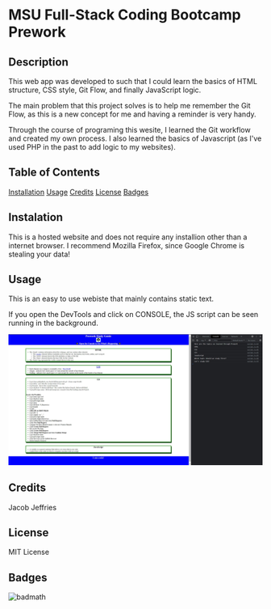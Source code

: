 # MSU Full-Stack Coding Bootcamp Prework

## Description
This web app was developed to such that I could learn the basics of HTML structure, CSS style, Git Flow, and finally JavaScript logic. 

The main problem that this project solves is to help me remember the Git Flow, as this is a new concept for me and having a reminder is very handy. 

Through the course of programing this wesite, I learned the Git workflow and created my own process. I also learned the basics of Javascript (as I've used PHP in the past to add logic to my websites).

## Table of Contents
[Installation](#installation)
[Usage](#usage)
[Credits](#credits)
[License](#license)
[Badges](#badges)

## Instalation
This is a hosted website and does not require any installion other than a internet browser. I recommend Mozilla Firefox, since Google Chrome is stealing your data!

## Usage
This is an easy to use webiste that mainly contains static text. 

If you open the DevTools and click on CONSOLE, the JS script can be seen running in the background.

![Alt text](./assets/images/prework-site.jpg)

## Credits
Jacob Jeffries

## License
MIT License

## Badges
![badmath](https://img.shields.io/github/languages/top/lernantino/badmath)
